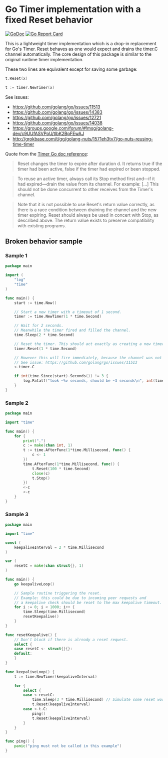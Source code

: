 # Go Timer implementation with a fixed Reset behavior

[![GoDoc](https://godoc.org/github.com/desertbit/timer?status.svg)](https://godoc.org/github.com/desertbit/timer)
[![Go Report Card](https://goreportcard.com/badge/github.com/desertbit/timer)](https://goreportcard.com/report/github.com/desertbit/timer)

This is a lightweight timer implementation which is a drop-in replacement for
Go's Timer. Reset behaves as one would expect and drains the timer.C channel automatically.
The core design of this package is similar to the original runtime timer implementation.

These two lines are equivalent except for saving some garbage:

```go
t.Reset(x)

t := timer.NewTimer(x)
```

See issues:
- https://github.com/golang/go/issues/11513
- https://github.com/golang/go/issues/14383
- https://github.com/golang/go/issues/12721
- https://github.com/golang/go/issues/14038
- https://groups.google.com/forum/#!msg/golang-dev/c9UUfASVPoU/tlbK2BpFEwAJ
- http://grokbase.com/t/gg/golang-nuts/1571eh3tv7/go-nuts-reusing-time-timer

Quote from the [Timer Go doc reference](https://golang.org/pkg/time/#Timer):

>Reset changes the timer to expire after duration d.
It returns true if the timer had been active, false if the timer had
expired or been stopped.

> To reuse an active timer, always call its Stop method first and—if it had
expired—drain the value from its channel. For example: [...]
This should not be done concurrent to other receives from the Timer's channel.

> Note that it is not possible to use Reset's return value correctly, as there
is a race condition between draining the channel and the new timer expiring.
Reset should always be used in concert with Stop, as described above.
The return value exists to preserve compatibility with existing programs.

## Broken behavior sample

### Sample 1

```go
package main

import (
    "log"
    "time"
)

func main() {
	start := time.Now()

	// Start a new timer with a timeout of 1 second.
	timer := time.NewTimer(1 * time.Second)

	// Wait for 2 seconds.
	// Meanwhile the timer fired and filled the channel.
	time.Sleep(2 * time.Second)

	// Reset the timer. This should act exactly as creating a new timer.
	timer.Reset(1 * time.Second)

	// However this will fire immediately, because the channel was not drained.
	// See issue: https://github.com/golang/go/issues/11513
	<-timer.C

	if int(time.Since(start).Seconds()) != 3 {
		log.Fatalf("took ~%v seconds, should be ~3 seconds\n", int(time.Since(start).Seconds()))
	}
}
```

### Sample 2

```go
package main

import "time"

func main() {
	for {
		print(".")
		c := make(chan int, 1)
		t := time.AfterFunc(1*time.Millisecond, func() {
			c <- 1
		})
		time.AfterFunc(1*time.Millisecond, func() {
			t.Reset(100 * time.Second)
			close(c)
			t.Stop()
		})
		<-c
		<-c
	}
}
```

### Sample 3

```go
package main

import "time"

const (
	keepaliveInterval = 2 * time.Millisecond
)

var (
	resetC = make(chan struct{}, 1)
)

func main() {
	go keepaliveLoop()

	// Sample routine triggering the reset.
	// Example: this could be due to incoming peer requests and
	// a keepalive check should be reset to the max keepalive timeout.
	for i := 0; i < 1000; i++ {
		time.Sleep(time.Millisecond)
		resetKeepalive()
	}
}

func resetKeepalive() {
	// Don't block if there is already a reset request.
	select {
	case resetC <- struct{}{}:
	default:
	}
}

func keepaliveLoop() {
	t := time.NewTimer(keepaliveInterval)

	for {
		select {
		case <-resetC:
			time.Sleep(3 * time.Millisecond) // Simulate some reset work...
			t.Reset(keepaliveInterval)
		case <-t.C:
			ping()
			t.Reset(keepaliveInterval)
		}
	}
}

func ping() {
	panic("ping must not be called in this example")
}
```
